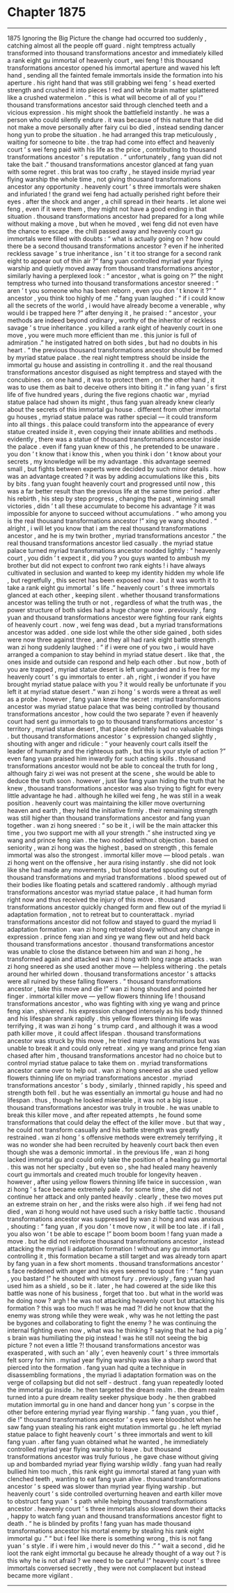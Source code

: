 
# Chapter 1875


---

1875 Ignoring the Big Picture the change had occurred too suddenly , catching almost all the people off guard . night temptress actually transformed into thousand transformations ancestor and immediately killed a rank eight gu immortal of heavenly court , wei feng !
this thousand transformations ancestor opened his immortal aperture and waved his left hand , sending all the fainted female immortals inside the formation into his aperture .
his right hand that was still grabbing wei feng ’ s head exerted strength and crushed it into pieces !
red and white brain matter splattered like a crushed watermelon .
“ this is what will become of all of you !” thousand transformations ancestor said through clenched teeth and a vicious expression . his might shook the battlefield instantly .
he was a person who could silently endure . it was because of this nature that he did not make a move personally after fairy cui bo died , instead sending dancer hong yun to probe the situation .
he had arranged this trap meticulously , waiting for someone to bite . the trap had come into effect and heavenly court ’ s wei feng paid with his life as the price , contributing to thousand transformations ancestor ’ s reputation .
“ unfortunately , fang yuan did not take the bait .” thousand transformations ancestor glanced at fang yuan with some regret .
this brat was too crafty , he stayed inside myriad year flying warship the whole time , not giving thousand transformations ancestor any opportunity .
heavenly court ’ s three immortals were shaken and infuriated !
the grand wei feng had actually perished right before their eyes .
after the shock and anger , a chill spread in their hearts .
let alone wei feng , even if it were them , they might not have a good ending in that situation .
thousand transformations ancestor had prepared for a long while without making a move , but when he moved , wei feng did not even have the chance to escape .
the chill passed away and heavenly court gu immortals were filled with doubts : “ what is actually going on ? how could there be a second thousand transformations ancestor ? even if he inherited reckless savage ’ s true inheritance , isn ’ t it too strange for a second rank eight to appear out of thin air ?”
fang yuan controlled myriad year flying warship and quietly moved away from thousand transformations ancestor , similarly having a perplexed look : “ ancestor , what is going on ?”
the night temptress who turned into thousand transformations ancestor sneered : “ aren ’ t you someone who has been reborn , even you don ’ t know it ?”
“ ancestor , you think too highly of me .” fang yuan laughed : “ if i could know all the secrets of the world , i would have already become a venerable , why would i be trapped here ?”
after denying it , he praised : “ ancestor , your methods are indeed beyond ordinary , worthy of the inheritor of reckless savage ’ s true inheritance . you killed a rank eight of heavenly court in one move , you were much more efficient than me . this junior is full of admiration .”
he instigated hatred on both sides , but had no doubts in his heart .
“ the previous thousand transformations ancestor should be formed by myriad statue palace . the real night temptress should be inside the immortal gu house and assisting in controlling it . and the real thousand transformations ancestor disguised as night temptress and stayed with the concubines . on one hand , it was to protect them , on the other hand , it was to use them as bait to deceive others into biting it .”
in fang yuan ’ s first life of five hundred years , during the five regions chaotic war , myriad statue palace had shown its might , thus fang yuan already knew clearly about the secrets of this immortal gu house .
different from other immortal gu houses , myriad statue palace was rather special — it could transform into all things . this palace could transform into the appearance of every statue created inside it , even copying their innate abilities and methods .
evidently , there was a statue of thousand transformations ancestor inside the palace .
even if fang yuan knew of this , he pretended to be unaware . you don ’ t know that i know this , when you think i don ’ t know about your secrets , my knowledge will be my advantage .
this advantage seemed small , but fights between experts were decided by such minor details .
how was an advantage created ? it was by adding accumulations like this , bits by bits .
fang yuan fought heavenly court and progressed until now , this was a far better result than the previous life at the same time period . after his rebirth , his step by step progress , changing the past , winning small victories , didn ’ t all these accumulate to become his advantage ?
it was impossible for anyone to succeed without accumulations .
“ who among you is the real thousand transformations ancestor !” xing ye wang shouted .
“ alright , i will let you know that i am the real thousand transformations ancestor , and he is my twin brother , myriad transformations ancestor .” the real thousand transformations ancestor lied casually .
the myriad statue palace turned myriad transformations ancestor nodded lightly : “ heavenly court , you didn ’ t expect it , did you ? you guys wanted to ambush my brother but did not expect to confront two rank eights ! i have always cultivated in seclusion and wanted to keep my identity hidden my whole life , but regretfully , this secret has been exposed now . but it was worth it to take a rank eight gu immortal ’ s life .”
heavenly court ’ s three immortals glanced at each other , keeping silent . whether thousand transformations ancestor was telling the truth or not , regardless of what the truth was , the power structure of both sides had a huge change now .
previously , fang yuan and thousand transformations ancestor were fighting four rank eights of heavenly court .
now , wei feng was dead , but a myriad transformations ancestor was added . one side lost while the other side gained , both sides were now three against three , and they all had rank eight battle strength .
wan zi hong suddenly laughed : “ if i were one of you two , i would have arranged a companion to stay behind in myriad statue desert . like that , the ones inside and outside can respond and help each other . but now , both of you are trapped , myriad statue desert is left unguarded and is free for my heavenly court ’ s gu immortals to enter . ah , right , i wonder if you have brought myriad statue palace with you ? it would really be unfortunate if you left it at myriad statue desert .”
wan zi hong ’ s words were a threat as well as a probe .
however , fang yuan knew the secret : myriad transformations ancestor was myriad statue palace that was being controlled by thousand transformations ancestor , how could the two separate ?
even if heavenly court had sent gu immortals to go to thousand transformations ancestor ’ s territory , myriad statue desert , that place definitely had no valuable things .
but thousand transformations ancestor ’ s expression changed slightly , shouting with anger and ridicule : “ your heavenly court calls itself the leader of humanity and the righteous path , but this is your style of action ?”
even fang yuan praised him inwardly for such acting skills .
thousand transformations ancestor would not be able to conceal the truth for long , although fairy zi wei was not present at the scene , she would be able to deduce the truth soon .
however , just like fang yuan hiding the truth that he knew , thousand transformations ancestor was also trying to fight for every little advantage he had .
although he killed wei feng , he was still in a weak position .
heavenly court was maintaining the killer move overturning heaven and earth , they held the initiative firmly . their remaining strength was still higher than thousand transformations ancestor and fang yuan together .
wan zi hong sneered : “ so be it , i will be the main attacker this time , you two support me with all your strength .”
she instructed xing ye wang and prince feng xian .
the two nodded without objection .
based on seniority , wan zi hong was the highest , based on strength , this female immortal was also the strongest .
immortal killer move — blood petals .
wan zi hong went on the offensive , her aura rising instantly .
she did not look like she had made any movements , but blood started spouting out of thousand transformations and myriad transformations .
blood spewed out of their bodies like floating petals and scattered randomly .
although myriad transformations ancestor was myriad statue palace , it had human form right now and thus received the injury of this move .
thousand transformations ancestor quickly changed form and flew out of the myriad li adaptation formation , not to retreat but to counterattack .
myriad transformations ancestor did not follow and stayed to guard the myriad li adaptation formation .
wan zi hong retreated slowly without any change in expression .
prince feng xian and xing ye wang flew out and held back thousand transformations ancestor .
thousand transformations ancestor was unable to close the distance between him and wan zi hong , he transformed again and attacked wan zi hong with long range attacks .
wan zi hong sneered as she used another move — helpless withering .
the petals around her whirled down . thousand transformations ancestor ’ s attacks were all ruined by these falling flowers .
“ thousand transformations ancestor , take this move and die !” wan zi hong shouted and pointed her finger .
immortal killer move — yellow flowers thinning life !
thousand transformations ancestor , who was fighting with xing ye wang and prince feng xian , shivered . his expression changed intensely as his body thinned and his lifespan shrank rapidly .
this yellow flowers thinning life was terrifying , it was wan zi hong ’ s trump card , and although it was a wood path killer move , it could affect lifespan .
thousand transformations ancestor was struck by this move , he tried many transformations but was unable to break it and could only retreat .
xing ye wang and prince feng xian chased after him , thousand transformations ancestor had no choice but to control myriad statue palace to take them on .
myriad transformations ancestor came over to help out .
wan zi hong sneered as she used yellow flowers thinning life on myriad transformations ancestor .
myriad transformations ancestor ’ s body , similarly , thinned rapidly , his speed and strength both fell . but he was essentially an immortal gu house and had no lifespan . thus , though he looked miserable , it was not a big issue .
thousand transformations ancestor was truly in trouble .
he was unable to break this killer move , and after repeated attempts , he found some transformations that could delay the effect of the killer move .
but that way , he could not transform casually and his battle strength was greatly restrained .
wan zi hong ’ s offensive methods were extremely terrifying , it was no wonder she had been recruited by heavenly court back then even though she was a demonic immortal .
in the previous life , wan zi hong lacked immortal gu and could only take the position of a healing gu immortal . this was not her specialty , but even so , she had healed many heavenly court gu immortals and created much trouble for longevity heaven .
however , after using yellow flowers thinning life twice in succession , wan zi hong ’ s face became extremely pale . for some time , she did not continue her attack and only panted heavily . clearly , these two moves put an extreme strain on her , and the risks were also high . if wei feng had not died , wan zi hong would not have used such a risky battle tactic .
thousand transformations ancestor was suppressed by wan zi hong and was anxious , shouting : “ fang yuan , if you don ’ t move now , it will be too late . if i fall , you also won ’ t be able to escape !”
boom boom boom !
fang yuan made a move .
but he did not reinforce thousand transformations ancestor , instead attacking the myriad li adaptation formation !
without any gu immortals controlling it , this formation became a still target and was already torn apart by fang yuan in a few short moments .
thousand transformations ancestor ’ s face reddened with anger and his eyes seemed to spout fire : “ fang yuan , you bastard !”
he shouted with utmost fury .
previously , fang yuan had used him as a shield , so be it . later , he had cowered at the side like this battle was none of his business , forget that too .
but what in the world was he doing now ?
argh !
he was not attacking heavenly court but attacking his formation ?
this was too much !!
was he mad ?! did he not know that the enemy was strong while they were weak , why was he not letting the past be bygones and collaborating to fight the enemy ?
he was continuing the internal fighting even now , what was he thinking ?
saying that he had a pig ’ s brain was humiliating the pig instead !
was he still not seeing the big picture ? not even a little ?!
thousand transformations ancestor was exasperated , with such an ‘ ally ’, even heavenly court ’ s three immortals felt sorry for him .
myriad year flying warship was like a sharp sword that pierced into the formation . fang yuan had quite a technique in disassembling formations , the myriad li adaptation formation was on the verge of collapsing but did not self - destruct .
fang yuan repeatedly looted the immortal gu inside .
he then targeted the dream realm .
the dream realm turned into a pure dream reality seeker physique body . he then grabbed mutation immortal gu in one hand and dancer hong yun ’ s corpse in the other before entering myriad year flying warship .
“ fang yuan , you thief , die !” thousand transformations ancestor ’ s eyes were bloodshot when he saw fang yuan stealing his rank eight mutation immortal gu . he left myriad statue palace to fight heavenly court ’ s three immortals and went to kill fang yuan .
after fang yuan obtained what he wanted , he immediately controlled myriad year flying warship to leave .
but thousand transformations ancestor was truly furious , he gave chase without giving up and bombarded myriad year flying warship wildly .
fang yuan had really bullied him too much , this rank eight gu immortal stared at fang yuan with clenched teeth , wanting to eat fang yuan alive .
thousand transformations ancestor ’ s speed was slower than myriad year flying warship . but heavenly court ’ s side controlled overturning heaven and earth killer move to obstruct fang yuan ’ s path while helping thousand transformations ancestor .
heavenly court ’ s three immortals also slowed down their attacks , happy to watch fang yuan and thousand transformations ancestor fight to death .
“ he is blinded by profits ! fang yuan has made thousand transformations ancestor his mortal enemy by stealing his rank eight immortal gu .”
“ but i feel like there is something wrong , this is not fang yuan ’ s style . if i were him , i would never do this .”
“ wait a second , did he loot the rank eight immortal gu because he already thought of a way out ? is this why he is not afraid ? we need to be careful !”
heavenly court ’ s three immortals conversed secretly , they were not complacent but instead became more vigilant .

---

